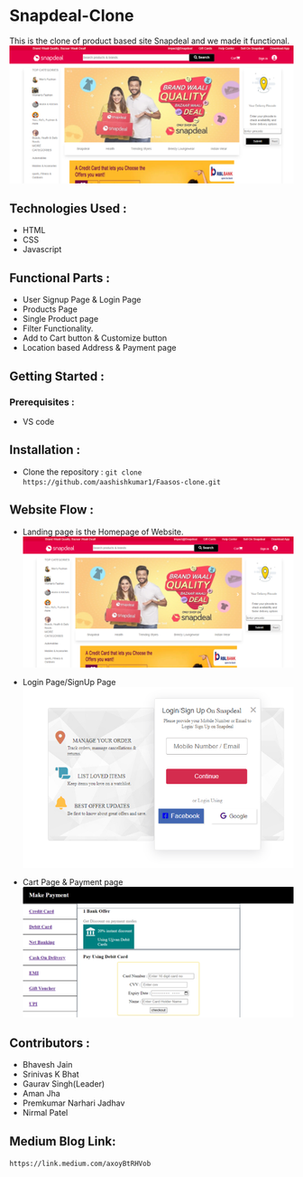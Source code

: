 <!-- ![homepage](https://github.com/Bhavesh2302/Snapdeal/blob/bhavesh/Imageicons/homepage.png) -->
<!-- https://github.com/Bhavesh2302/Snapdeal/blob/bhavesh/Imageicons/login.png -->

<!-- https://github.com/Bhavesh2302/Snapdeal/blob/bhavesh/Imageicons/payment.png -->


# Snapdeal-Clone

This is the clone of product based site Snapdeal and we made it functional.
 ![homepage](https://github.com/Bhavesh2302/Snapdeal/blob/bhavesh/Imageicons/homepage.png)

## Technologies Used :

* HTML
* CSS
* Javascript


## Functional Parts :

* User Signup Page & Login Page 
* Products Page 
* Single Product page
* Filter Functionality.
* Add to Cart button & Customize button 
* Location based Address & Payment page




## Getting Started :
### Prerequisites :

* VS code

## Installation :

* Clone the repository :
  `git clone https://github.com/aashishkumar1/Faasos-clone.git`



## Website Flow :

* Landing page is the Homepage of Website.
![homepage](https://github.com/Bhavesh2302/Snapdeal/blob/bhavesh/Imageicons/homepage.png)

* Login Page/SignUp Page
![login](https://github.com/Bhavesh2302/Snapdeal/blob/bhavesh/Imageicons/login.png)

* Cart Page & Payment page
 ![payment](https://github.com/Bhavesh2302/Snapdeal/blob/bhavesh/Imageicons/payment.png)

## Contributors :
* Bhavesh Jain
* Srinivas K Bhat
* Gaurav Singh(Leader)
* Aman Jha
* Premkumar Narhari Jadhav
* Nirmal Patel

## Medium Blog Link:
`https://link.medium.com/axoyBtRHVob`

